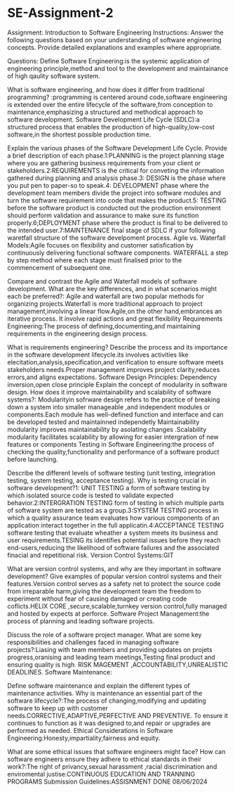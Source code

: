 # SE-Assignment-2
Assignment: Introduction to Software Engineering
Instructions:
Answer the following questions based on your understanding of software engineering concepts. Provide detailed explanations and examples where appropriate.

Questions:
Define Software Engineering:is the systemic application of engineering principle,method and tool to the development and maintainance of high qaulity software system.

What is software engineering, and how does it differ from traditional programming? :programming is centered around code,software engineering is extended over the entire lifecycle of the software,from conception to maintenance,emphasizing a structured and methodical approach to software development.
Software Development Life Cycle (SDLC):a structured process that enables the production of high-quality,low-cost software,in the shortest possible production time.

Explain the various phases of the Software Development Life Cycle. Provide a brief description of each phase.1:PLANNING is the project planning stage where you are gathering business requirements from your client or stakeholders.2:REQUIREMENTS is the critical for conveting the information gathered during planning and analysis phase.3: DESIGN is the phase where you put pen to paper-so to speak.4: DEVELOPMENT phase where the development team members divide the project into software modules and turn the software requirement into code that makes the product.5: TESTING before the software product is conducted out the production environment should perform validation and assurance to make sure its function properly.6;DEPLOYMENT phase where the product is final to be delivered to the intended user.7:MAINTENANCE final stage of SDLC if your following waretfall structure of the software develpoment process.
Agile vs. Waterfall Models:Agile focuses on flexibility and customer satisfication by continuously delivering functional software components. WATERFALL a step by step method where each stage must finalised prior to the commencement of subsequent one.

Compare and contrast the Agile and Waterfall models of software development. What are the key differences, and in what scenarios might each be preferred?: Agile and waterfall are two popular methods for organizing projects.Waterfall is more traditional approach to project management,involving a linear flow.Agile,on the other hand,embrances an iterative process. It involve rapid actions and great flexibility
Requirements Engineering:The process of defining,documenting,and maintaining requirements in the engineering design process.

What is requirements engineering? Describe the process and its importance in the software development lifecycle.its involves activities like elecitation,analysis,specification,and verification to ensure software meets stakeholders needs.Proper management improves project clarity,reduces errors,and aligns expectations.
Software Design Principles:
Dependency inversion,open close principle
Explain the concept of modularity in software design. How does it improve maintainability and scalability of software systems?: Modularityin sofrware design refers to the practice of breaking down a system into smaller manageable ,and independent modules or components.Each module has well-defined function and interface and can be developed tested and maintainned independetly
Maintainability modularity improves maintainability by asolating changes .Scalability modularity facilitates scalability by allowing for easier intergration of new features or components
Testing in Software Engineering:the process of checking the quality,functionality and performance of a software product before launching.

Describe the different levels of software testing (unit testing, integration testing, system testing, acceptance testing). Why is testing crucial in software development?1: UNIT TESTING a form of software testing by which isolated source code is tested to validate expected behavior.2:INTERGRATION TESTING form of testing in which multiple parts of software system are tested as a group.3:SYSTEM TESTING process in which a quality assurance team evaluates how various components of an application interact together in the full applicatin.4:ACCEPTANCE TESTING software testing that evaluate wheather a system meets its business and user requirements.TESING its identifies potential issues before they reach end-users,reducing the likelihood of software failures and the associated finacial and repetitional risk. 
Version Control Systems:GIT

What are version control systems, and why are they important in software development? Give examples of popular version control systems and their features.Version control serves as a safety net to protect the source code from irreparable harm,giving the development team the freedom to experiment without fear of causing damaged or creating code coflicts.HELIX CORE ,secure,scalable,turnkey version control,fully managed and hosted by expects at perforce.
Software Project Management:the process of planning and leading software projects.

Discuss the role of a software project manager. What are some key responsibilities and challenges faced in managing software projects?:Liasing with team members and providing updates on projets progress,oranising and leading team meetings,Testing final product and ensuring quality is high. RISK MAGEMENT ,ACCOUNTABILITY,UNREALISTIC DEADLINES.
Software Maintenance:

Define software maintenance and explain the different types of maintenance activities. Why is maintenance an essential part of the software lifecycle?:The process of changing,modifying and updating software to keep up with customer needs.CORRECTIVE,ADAPTIVE,PERFECTIVE AND PREVENTIVE. To ensure it continues to function as it was designed to,and repair or upgrades are performed as needed.
Ethical Considerations in Software Engineering:Honesty,impartiality,fairness and equity.

What are some ethical issues that software engineers might face? How can software engineers ensure they adhere to ethical standards in their work?:The right of privancy,sexual harassment ,racial discrimination and enviromental justise.CONTINUOUS EDUCATION AND TRANNING PROGRAMS
Submission Guidelines:ASSISNMENT DONE
08/06/2024
